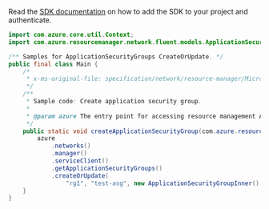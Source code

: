 Read the [SDK documentation](https://github.com/Azure/azure-sdk-for-java/blob/azure-resourcemanager_2.12.0/sdk/resourcemanager/azure-resourcemanager/README.md) on how to add the SDK to your project and authenticate.

```java
import com.azure.core.util.Context;
import com.azure.resourcemanager.network.fluent.models.ApplicationSecurityGroupInner;

/** Samples for ApplicationSecurityGroups CreateOrUpdate. */
public final class Main {
    /*
     * x-ms-original-file: specification/network/resource-manager/Microsoft.Network/stable/2021-05-01/examples/ApplicationSecurityGroupCreate.json
     */
    /**
     * Sample code: Create application security group.
     *
     * @param azure The entry point for accessing resource management APIs in Azure.
     */
    public static void createApplicationSecurityGroup(com.azure.resourcemanager.AzureResourceManager azure) {
        azure
            .networks()
            .manager()
            .serviceClient()
            .getApplicationSecurityGroups()
            .createOrUpdate(
                "rg1", "test-asg", new ApplicationSecurityGroupInner().withLocation("westus"), Context.NONE);
    }
}
```
